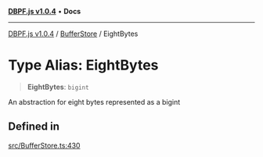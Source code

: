 [**DBPF.js v1.0.4**](../../README.md) • **Docs**

***

[DBPF.js v1.0.4](../../README.md) / [BufferStore](../README.md) / EightBytes

# Type Alias: EightBytes

> **EightBytes**: `bigint`

An abstraction for eight bytes represented as a bigint

## Defined in

[src/BufferStore.ts:430](https://github.com/anonhostpi/DBPF.js/blob/e569a7b6dd4749dd61bb4dc9869d762307968221/src/BufferStore.ts#L430)
